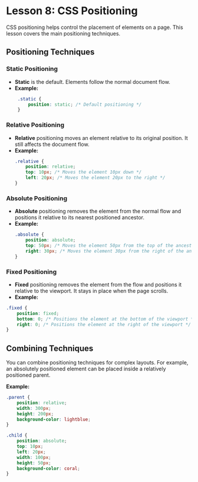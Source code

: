 # **Lesson 8: CSS Positioning**

CSS positioning helps control the placement of elements on a page. This lesson covers the main positioning techniques.

## **Positioning Techniques**

### **Static Positioning**

- **Static** is the default. Elements follow the normal document flow.
- **Example:**
	 ```css
	  .static {
	      position: static; /* Default positioning */
	  }
	```

### **Relative Positioning**

-   **Relative** positioning moves an element relative to its original position. It still affects the document flow.
-   **Example:**
	```css
	.relative {
	    position: relative;
	    top: 10px; /* Moves the element 10px down */
	    left: 20px; /* Moves the element 20px to the right */
	}
	```
### **Absolute Positioning**

-   **Absolute** positioning removes the element from the normal flow and positions it relative to its nearest positioned ancestor.
-   **Example:**
	```css
	.absolute {
	    position: absolute;
	    top: 50px; /* Moves the element 50px from the top of the ancestor */
	    right: 30px; /* Moves the element 30px from the right of the ancestor */
	}
	```
### **Fixed Positioning**

-   **Fixed** positioning removes the element from the flow and positions it relative to the viewport. It stays in place when the page scrolls.
- **Example:**
```css
.fixed {
    position: fixed;
    bottom: 0; /* Positions the element at the bottom of the viewport */
    right: 0; /* Positions the element at the right of the viewport */
}
```
## **Combining Techniques**

You can combine positioning techniques for complex layouts. For example, an absolutely positioned element can be placed inside a relatively positioned parent.

**Example:**
```css
.parent {
    position: relative;
    width: 300px;
    height: 200px;
    background-color: lightblue;
}

.child {
    position: absolute;
    top: 10px;
    left: 20px;
    width: 100px;
    height: 50px;
    background-color: coral;
}
```







<!--stackedit_data:
eyJoaXN0b3J5IjpbLTEyMDM0NzkwOTZdfQ==
-->
